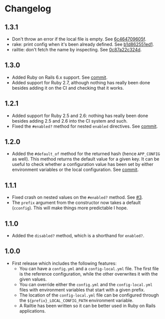 # Changelog

## 1.3.1

- Don't throw an error if the local file is empty. See
  [6c464709605f](https://github.com/mssola/cconfig/commit/6c464709605f).
- rake: print config when it's been already defined. See
  [b1d862551ed1](https://github.com/mssola/cconfig/commit/b1d862551ed1).
- railtie: don't fetch the name by inspecting. See
  [0c87a22c324d](https://github.com/mssola/cconfig/commit/0c87a22c324d).

## 1.3.0

- Added Ruby on Rails 6.x support. See
  [commit](dccbf672614d87cd5bc7171d6db1fdad7d5b7657).
- Added support for Ruby 2.7, although nothing has really been done besides
  adding it on the CI and checking that it works.

## 1.2.1

- Added support for Ruby 2.5 and 2.6: nothing has really been done besides
  adding 2.5 and 2.6 into the CI system and such.
- Fixed the `#enabled?` method for nested `enabled` directives. See
  [commit](ec0d01c153d5157b08865821b9c679eeae450c35).

## 1.2.0

- Added the `#default_of` method for the returned hash (hence `APP_CONFIG` as
  well). This method returns the default value for a given key. It can be useful
  to check whether a configuration value has been set by either environment
  variables or the local configuration. See
  [commit](50d638c8d81bab6b17164a1a5661dc2ca730cf92).

## 1.1.1

- Fixed crash on nested values on the `#enabled?` method. See
  [#3](https://github.com/mssola/cconfig/issues/3).
- The `prefix` argument from the constructor now takes a default
  (`cconfig`). This will make things more predictable I hope.

## 1.1.0

- Added the `disabled?` method, which is a shorthand for `enabled?`.

## 1.0.0

- First release which includes the following features:
  - You can have a `config.yml` and a `config-local.yml` file. The first file is
    the reference configuration, while the other overwrites it with the given
    values.
  - You can override either the `config.yml` and the `config-local.yml` files
    with environment variables that start with a given prefix.
  - The location of the `config-local.yml` file can be configured through the
    `${prefix}_LOCAL_CONFIG_PATH` environment variable.
  - A Railtie has been written so it can be better used in Ruby on Rails
    applications.

